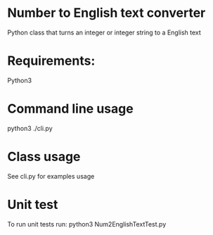 # Number to English text converter
Python class that turns an integer or integer string to a English text

# Requirements:
Python3

# Command line usage
python3 ./cli.py

# Class usage
See cli.py for examples usage

# Unit test
To run unit tests run:  python3 Num2EnglishTextTest.py
